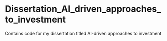 # Dissertation_AI_driven_approaches_to_investment
Contains code for my dissertation titled AI-driven approaches to investment
